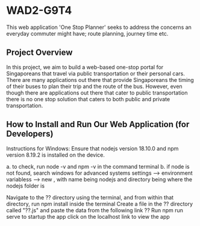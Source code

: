 # WAD2-G9T4
 
This web application 'One Stop Planner' seeks to address the concerns an everyday commuter might have; route planning, journey time etc.


## Project Overview
In this project, we aim to build a web-based one-stop portal for Singaporeans that travel via public transportation or their personal cars. There are many applications out there that provide Singaporeans the timing of their buses to plan their trip and the route of the bus. However, even though there are applications out there that cater to public transportation there is no one stop solution that caters to both public and private transportation. 


## How to Install and Run Our Web Application (for Developers)
Instructions for Windows:
Ensure that nodejs version 18.10.0 and npm version 8.19.2 is installed on the device.

a. to check, run node -v and npm -v in the command terminal
b. if node is not found, search windows for advanced systems settings --> environment variabless --> new , with name being nodejs and directory being where the nodejs folder is

Navigate to the ?? directory using the terminal, and from within that directory, run npm install inside the terminal
Create a file in the ?? directory called "??.js" and paste the data from the following link ??
Run npm run serve to startup the app
click on the localhost link to view the app
